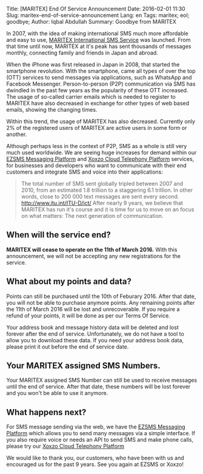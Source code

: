 Title: [MARITEX] End Of Service Announcement
Date: 2016-02-01 11:30
Slug: maritex-end-of-service-announcement
Lang: en
Tags: maritex; eol; goodbye; 
Author: Iqbal Abdullah
Summary: Goodbye from MARITEX

In 2007, with the idea of making international SMS much more affordable and easy
to use, [MARITEX International SMS Service](http://www.maritex.jp/) was launched. 
From that time until now, MARITEX at it's peak has sent thousands of messages monthly, 
connecting family and friends in Japan and abroad.

When the iPhone was first released in Japan in 2008, that started the smartphone
revolution. With the smartphone, came all types of over the top (OTT) services
to send messages via applications, such as WhatsApp and Facebook Messenger.
Person-to-person (P2P) communication via SMS has dwindled in the past few years
as the popularity of these OTT increased. The usage of so-called carrier emails
which is needed to register to MARITEX have also decreased in exchange for other
types of web based emails, showing the changing times.

Within this trend, the usage of MARITEX has also decreased. Currently only 2% of
the registered users of MARITEX are active users in some form or another.

Although perhaps less in the context of P2P, SMS as a whole is still very much
used worldwide. We are seeing huge increases for demand within our [EZSMS
Messaging Platform](https://www.ezsms.biz/ja/) and [Xoxzo Cloud Telephony
Platform](https://www.xoxzo.com/en/) services, for businesses
and developers who want to communicate with their end customers and integrate
SMS and voice into their applications:

> The total number of SMS sent globally tripled between 2007 and 2010, from an
> estimated 1.8 trillion to a staggering 6.1 trillion. In other words, close to
> 200 000 text messages are sent every second. http://www.itu.int/ITU-D/ict/
> After nearly 9 years, we believe that MARITEX has run it's course and it is time
> for us to move on an focus on what matters: The next generation of
> communication.

When will the service end?
-----------------------------------------

**MARITEX will cease to operate on the 11th of March 2016.** With this announcement,
we will not be accepting any new registrations for the service.

What about my points and data?
-----------------------------------------

Points can still be purchased until the 10th of Feburary 2016. After that date,
you will not be able to purchase anymore points. Any remaining points after the
11th of March 2016 will be lost and unrecoverable. If you require a refund of
your points, it will be done as per our Terms Of Service.

Your address book and message history data will be deleted and lost forever
after the end of service. Unfortunately, we do not have a tool to allow you to
download these data. If you need your address book data, please print it out
before the end of service date.

Your MARITEX assigned SMS Numbers.
-----------------------------------------

Your MARITEX assigned SMS Number can still be used to receive messages until the
end of service. After that date, these numbers will be lost forever and you
won't be able to use it anymore.

What happens next?
-----------------------------------------

For SMS message sending via the web, we have the [EZSMS Messaging
Platform](https://www.ezsms.biz/ja/) which
allows you to send many messages via a simple interface. If you also require
voice or needs an API to send SMS and make phone calls, please try our [Xoxzo
Cloud Telephony Platform](https://www.xoxzo.com/en/)

We would like to thank you, our customers, who have been with us and encouraged
us for the past 9 years. See you again at EZSMS or Xoxzo!

